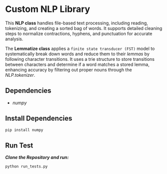 # Custom NLP Library

This **NLP class** handles file-based text processing, including reading, tokenizing, and creating a sorted bag of words. It supports detailed cleaning steps to normalize contractions, hyphens, and punctuation for accurate analysis.

The **Lemmatize class** applies a `finite state transducer (FST)` model to systematically break down words and reduce them to their *lemmas* by following character transitions. It uses a trie structure to store transitions between characters and determine if a word matches a stored lemma, enhancing accuracy by filtering out proper nouns through the *NLP.tokenizer*.

## Dependencies
- *numpy*

## Install Dependencies

```bash
pip install numpy
```

## Run Test
***Clone the Repository and run:***

``` bash
python run_tests.py
```
